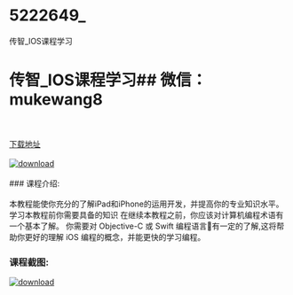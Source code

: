 # 5222649_
传智_IOS课程学习
# 传智_IOS课程学习## 微信：mukewang8
<br/></br>[下载地址](http://www.36tz.cn/article/5222649 "下载地址")
<br/></br>[![download](http://36tz.cn/muke_img/2022_02_1-2-300x190.png "下载地址")](http://www.36tz.cn/article/5222649 "下载地址")
<br/></br>### 课程介绍:<br/></br>本教程能使你充分的了解iPad和iPhone的运用开发，并提高你的专业知识水平。
学习本教程前你需要具备的知识
在继续本教程之前，你应该对计算机编程术语有一个基本了解。
你需要对 Objective-C 或 Swift 编程语言有一定的了解,这将帮助你更好的理解 iOS 编程的概念，并能更快的学习编程。

### 课程截图:
[![download](http://36tz.cn/muke_img/2022_02_2-2.png "下载地址")](http://www.36tz.cn/article/5222649 "下载地址")
